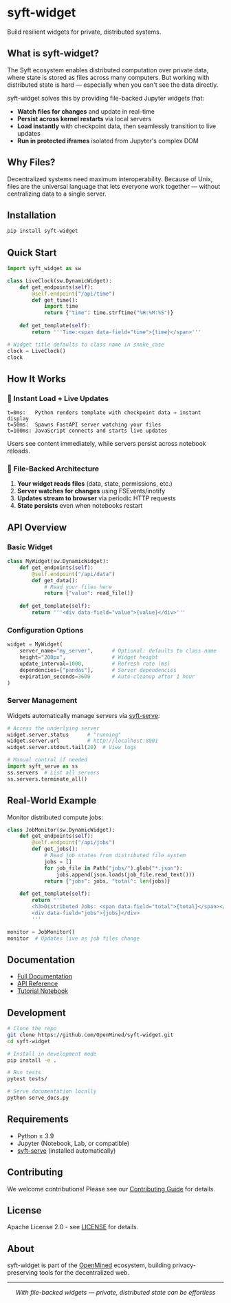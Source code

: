 # syft-widget

Build resilient widgets for private, distributed systems.

## What is syft-widget?

The Syft ecosystem enables distributed computation over private data, where state is stored as files across many computers. But working with distributed state is hard — especially when you can't see the data directly.

syft-widget solves this by providing file-backed Jupyter widgets that:
- **Watch files for changes** and update in real-time
- **Persist across kernel restarts** via local servers
- **Load instantly** with checkpoint data, then seamlessly transition to live updates
- **Run in protected iframes** isolated from Jupyter's complex DOM

## Why Files?

Decentralized systems need maximum interoperability. Because of Unix, files are the universal language that lets everyone work together — without centralizing data to a single server.

## Installation

```bash
pip install syft-widget
```

## Quick Start

```python
import syft_widget as sw

class LiveClock(sw.DynamicWidget):
    def get_endpoints(self):
        @self.endpoint("/api/time")
        def get_time():
            import time
            return {"time": time.strftime("%H:%M:%S")}
    
    def get_template(self):
        return '''Time:<span data-field="time">{time}</span>'''

# Widget title defaults to class name in snake_case
clock = LiveClock()
clock
```

## How It Works

### 🚀 Instant Load + Live Updates

```
t=0ms:   Python renders template with checkpoint data → instant display
t=50ms:  Spawns FastAPI server watching your files
t=100ms: JavaScript connects and starts live updates
```

Users see content immediately, while servers persist across notebook reloads.

### 📁 File-Backed Architecture

1. **Your widget reads files** (data, state, permissions, etc.)
2. **Server watches for changes** using FSEvents/inotify  
3. **Updates stream to browser** via periodic HTTP requests
4. **State persists** even when notebooks restart

## API Overview

### Basic Widget

```python
class MyWidget(sw.DynamicWidget):
    def get_endpoints(self):
        @self.endpoint("/api/data")
        def get_data():
            # Read your files here
            return {"value": read_file()}
    
    def get_template(self):
        return '''<div data-field="value">{value}</div>'''
```

### Configuration Options

```python
widget = MyWidget(
    server_name="my_server",      # Optional: defaults to class name
    height="200px",               # Widget height
    update_interval=1000,         # Refresh rate (ms)
    dependencies=["pandas"],      # Server dependencies
    expiration_seconds=3600       # Auto-cleanup after 1 hour
)
```

### Server Management

Widgets automatically manage servers via [syft-serve](https://github.com/OpenMined/syft-serve):

```python
# Access the underlying server
widget.server.status      # "running"
widget.server.url         # http://localhost:8001
widget.server.stdout.tail(20)  # View logs

# Manual control if needed
import syft_serve as ss
ss.servers  # List all servers
ss.servers.terminate_all()
```

## Real-World Example

Monitor distributed compute jobs:

```python
class JobMonitor(sw.DynamicWidget):
    def get_endpoints(self):
        @self.endpoint("/api/jobs")
        def get_jobs():
            # Read job states from distributed file system
            jobs = []
            for job_file in Path("jobs/").glob("*.json"):
                jobs.append(json.loads(job_file.read_text()))
            return {"jobs": jobs, "total": len(jobs)}
    
    def get_template(self):
        return '''
        <h3>Distributed Jobs: <span data-field="total">{total}</span></h3>
        <div data-field="jobs">{jobs}</div>
        '''

monitor = JobMonitor()
monitor  # Updates live as job files change
```

## Documentation

- [Full Documentation](https://openmined.github.io/syft-widget)
- [API Reference](https://openmined.github.io/syft-widget/api)
- [Tutorial Notebook](https://colab.research.google.com/github/OpenMined/syft-widget/blob/main/tutorial.ipynb)

## Development

```bash
# Clone the repo
git clone https://github.com/OpenMined/syft-widget.git
cd syft-widget

# Install in development mode
pip install -e .

# Run tests
pytest tests/

# Serve documentation locally
python serve_docs.py
```

## Requirements

- Python ≥ 3.9
- Jupyter (Notebook, Lab, or compatible)
- [syft-serve](https://github.com/OpenMined/syft-serve) (installed automatically)

## Contributing

We welcome contributions! Please see our [Contributing Guide](CONTRIBUTING.md) for details.

## License

Apache License 2.0 - see [LICENSE](LICENSE) for details.

## About

syft-widget is part of the [OpenMined](https://openmined.org) ecosystem, building privacy-preserving tools for the decentralized web.

---

<p align="center">
  <i>With file-backed widgets — private, distributed state can be effortless</i>
</p>